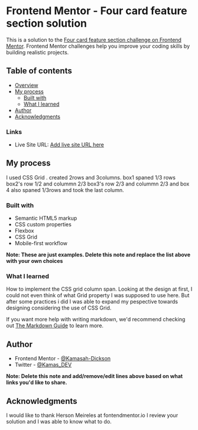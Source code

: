 # Frontend Mentor - Four card feature section solution

This is a solution to the [Four card feature section challenge on Frontend Mentor](https://www.frontendmentor.io/challenges/four-card-feature-section-weK1eFYK). Frontend Mentor challenges help you improve your coding skills by building realistic projects. 

## Table of contents

- [Overview](#overview)
- [My process](#my-process)
  - [Built with](#built-with)
  - [What I learned](#what-i-learned)
- [Author](#author)
- [Acknowledgments](#acknowledgments)

### Links
- Live Site URL: [Add live site URL here](https://your-live-site-url.com)

## My process
I used CSS Grid .
created 2rows and 3columns.
box1 spaned 1/3 rows
box2's row 1/2 and colummn 2/3
box3's row 2/3 and colummn 2/3
and box 4 also spaned 1/3rows and took the last column.


### Built with

- Semantic HTML5 markup
- CSS custom properties
- Flexbox
- CSS Grid
- Mobile-first workflow

**Note: These are just examples. Delete this note and replace the list above with your own choices**

### What I learned
How to implement the CSS grid column span. Looking at the design at first, I could not even think of what
Grid property I was supposed to use here. But after some practices i did I was able to 
expand my pespective towards designing considering the use of CSS Grid.


If you want more help with writing markdown, we'd recommend checking out [The Markdown Guide](https://www.markdownguide.org/) to learn more.

## Author

- Frontend Mentor - [@Kamasah-Dickson](https://www.frontendmentor.io/profile/Kamasah-Dickson)
- Twitter - [@Kamas_DEV](https://www.twitter.com/Kamas_dev)

**Note: Delete this note and add/remove/edit lines above based on what links you'd like to share.**

## Acknowledgments
I would like to thank Herson Meireles at fontendmentor.io I review your solution and I was able to know what to do.

